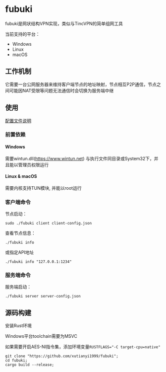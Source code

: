 # fubuki

fubuki是网状结构VPN实现，类似与TincVPN的简单组网工具

当前支持的平台：

- Windows
- Linux
- macOS

## 工作机制

它需要一台公网服务器来维持客户端节点的地址映射，节点相互P2P通信，节点之间可能因NAT受限等问题无法通信时会切换为服务端中继

## 使用

[配置文件说明](https://github.com/xutianyi1999/fubuki/tree/master/cfg-example)
### 前置依赖

#### Windows
需要wintun.dll(https://www.wintun.net) 与执行文件同目录或System32下，并且能以管理员权限运行

#### Linux & macOS
需要内核支持TUN模块, 并能以root运行

### 客户端命令
节点启动：

```shell
sudo ./fubuki client client-config.json
```
查看节点信息：
```shell
./fubuki info
```
或指定API地址
```shell
./fubuki info "127.0.0.1:1234"
```
### 服务端命令
服务端启动：
```shell
./fubuki server server-config.json
```

## 源码构建
安装Rust环境

Windows平台toolchain需要为MSVC

如果需要开启AES-NI指令集，添加环境变量`RUSTFLAGS="-C target-cpu=native"`
```shell
git clone "https://github.com/xutianyi1999/fubuki";
cd fubuki;
cargo build --release;
```

